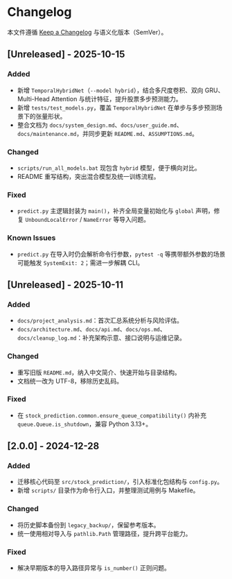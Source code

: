 # Changelog

本文件遵循 [Keep a Changelog](https://keepachangelog.com/zh-CN/1.1.0/) 与语义化版本（SemVer）。

## [Unreleased] - 2025-10-15

### Added
- 新增 `TemporalHybridNet`（`--model hybrid`），结合多尺度卷积、双向 GRU、Multi-Head Attention 与统计特征，提升股票多步预测能力。
- 新增 `tests/test_models.py`，覆盖 `TemporalHybridNet` 在单步与多步预测场景下的张量形状。
- 整合文档为 `docs/system_design.md`、`docs/user_guide.md`、`docs/maintenance.md`，并同步更新 `README.md`、`ASSUMPTIONS.md`。

### Changed
- `scripts/run_all_models.bat` 现包含 `hybrid` 模型，便于横向对比。
- README 重写结构，突出混合模型及统一训练流程。

### Fixed
- `predict.py` 主逻辑封装为 `main()`，补齐全局变量初始化与 `global` 声明，修复 `UnboundLocalError` / `NameError` 等导入问题。

### Known Issues
- `predict.py` 在导入时仍会解析命令行参数，`pytest -q` 等携带额外参数的场景可能触发 `SystemExit: 2`；需进一步解耦 CLI。

## [Unreleased] - 2025-10-11

### Added
- `docs/project_analysis.md`：首次汇总系统分析与风险评估。
- `docs/architecture.md`、`docs/api.md`、`docs/ops.md`、`docs/cleanup_log.md`：补充架构示意、接口说明与运维记录。

### Changed
- 重写旧版 `README.md`，纳入中文简介、快速开始与目录结构。
- 文档统一改为 UTF-8，移除历史乱码。

### Fixed
- 在 `stock_prediction.common.ensure_queue_compatibility()` 内补充 `queue.Queue.is_shutdown`，兼容 Python 3.13+。

## [2.0.0] - 2024-12-28

### Added
- 迁移核心代码至 `src/stock_prediction/`，引入标准化包结构与 `config.py`。
- 新增 `scripts/` 目录作为命令行入口，并整理测试用例与 Makefile。

### Changed
- 将历史脚本备份到 `legacy_backup/`，保留参考版本。
- 统一使用相对导入与 `pathlib.Path` 管理路径，提升跨平台能力。

### Fixed
- 解决早期版本的导入路径异常与 `is_number()` 正则问题。
